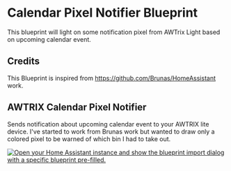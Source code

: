 # Calendar Pixel Notifier Blueprint

This blueprint will light on some notification pixel from AWTrix Light based on upcoming calendar event.

## Credits

This Blueprint is inspired from https://github.com/Brunas/HomeAssistant work.

## AWTRIX Calendar Pixel Notifier

Sends notification about upcoming calendar event to your AWTRIX lite device. I've started to work from Brunas work but wanted to draw only a colored pixel to be warned of which bin I had to take out.

[![Open your Home Assistant instance and show the blueprint import dialog with a specific blueprint pre-filled.](https://my.home-assistant.io/badges/blueprint_import.svg)](https://my.home-assistant.io/redirect/blueprint_import/?blueprint_url=https%3A%2F%2Fraw.githubusercontent.com%2Fka2er%2Fflows-blueforcer-hass%2Fmaster%2Fcalendar-pixel-notifier%2Fawtrix_calendar_pixel_notifier.yaml)
